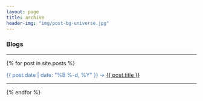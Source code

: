 ```yaml
---
layout: page
title: archive
header-img: "img/post-bg-universe.jpg"
---
```


### Blogs
<hr>

{% for post in site.posts %}
<div class="post-preview">
    <font color="#4078c0">{{ post.date | date: "%B %-d, %Y" }} -> </font> <a target="_blank" href="{{ post.url | prepend: site.baseurl }}">  {{ post.title }}  </a>
</div>
<hr>
{% endfor %}
